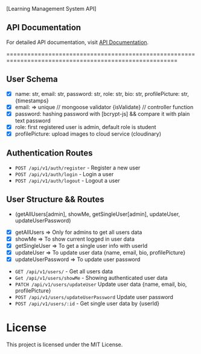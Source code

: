 [Learning Management System API]

## API Documentation

For detailed API documentation, visit [API Documentation](http://localhost:5000/api-docs).

=======================================================================================================

## User Schema

- [x] name: str, email: str, password: str, role: str, bio: str, profilePicture: str, {timestamps}
- [x] email: => unique // mongoose validator {isValidate} // controller function
- [x] password: hashing password with [bcrypt-js] && compare it with plain text password
- [x] role: first registered user is admin, default role is student
- [x] profilePicture: upload images to cloud service (cloudinary)

## Authentication Routes

- `POST /api/v1/auth/register` - Register a new user
- `POST /api/v1/auth/login` - Login a user
- `POST /api/v1/auth/logout` - Logout a user

## User Structure && Routes

- (getAllUsers[admin], showMe, getSingleUser[admin], updateUser, updateUserPassword)
- [x] getAllUsers => Only for admins to get all users data
- [x] showMe => To show current logged in user data
- [x] getSingleUser => To get a single user info with userId
- [x] updateUser => To update user data {name, email, bio, profilePicture}
- [x] updateUserPassword => To update user password

- `GET /api/v1/users/` - Get all users data
- `Get /api/v1/users/showMe` - Showing authenticated user data
- `PATCH /api/v1/users/updateUser` Update user data {name, email, bio, profilePicture}
- `POST /api/v1/users/updateUserPassword` Update user password
- `POST /api/v1/users/:id` - Get single user data by {userId}

###

# License

This project is licensed under the MIT License.

